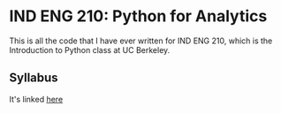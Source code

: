 # IND ENG 210: Python for Analytics

This is all the code that I have ever written for IND ENG 210, which is the
Introduction to Python class at UC Berkeley.

## Syllabus

It's linked [here](docs/syllabus.pdf)
